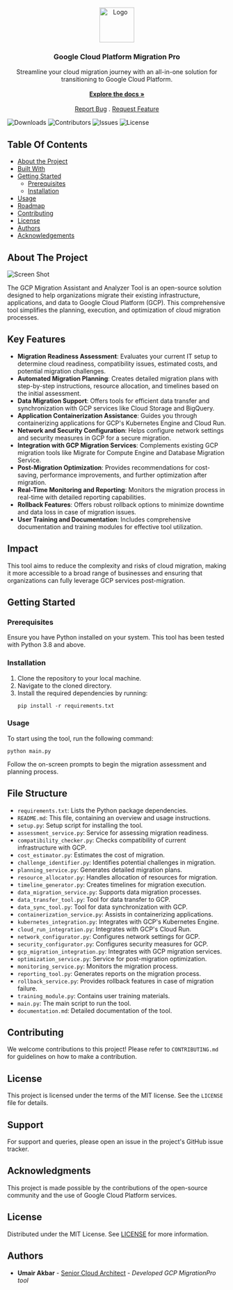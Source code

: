 <br/>
<p align="center">
  <a href="https://github.com/uakbr/GCP-MigrationPro">
    <img src="https://i.imgur.com/fJ7f7qY.png" alt="Logo" width="80" height="80">
  </a>

  <h3 align="center">Google Cloud Platform Migration Pro</h3>

  <p align="center">
    Streamline your cloud migration journey with an all-in-one solution for transitioning to Google Cloud Platform.
    <br/>
    <br/>
    <a href="https://github.com/uakbr/GCP-MigrationPro"><strong>Explore the docs »</strong></a>
    <br/>
    <br/>
    <a href="https://github.com/uakbr/GCP-MigrationPro/issues">Report Bug</a>
    .
    <a href="https://github.com/uakbr/GCP-MigrationPro/issues">Request Feature</a>
  </p>
</p>

![Downloads](https://img.shields.io/github/downloads/uakbr/GCP-MigrationPro/total) ![Contributors](https://img.shields.io/github/contributors/uakbr/GCP-MigrationPro?color=dark-green) ![Issues](https://img.shields.io/github/issues/uakbr/GCP-MigrationPro) ![License](https://img.shields.io/github/license/uakbr/GCP-MigrationPro) 

## Table Of Contents

* [About the Project](#about-the-project)
* [Built With](#built-with)
* [Getting Started](#getting-started)
  * [Prerequisites](#prerequisites)
  * [Installation](#installation)
* [Usage](#usage)
* [Roadmap](#roadmap)
* [Contributing](#contributing)
* [License](#license)
* [Authors](#authors)
* [Acknowledgements](#acknowledgements)

## About The Project

![Screen Shot](https://storage.googleapis.com/gweb-cloudblog-publish/images/move_data.max-1100x1100.png)

The GCP Migration Assistant and Analyzer Tool is an open-source solution designed to help organizations migrate their existing infrastructure, applications, and data to Google Cloud Platform (GCP). This comprehensive tool simplifies the planning, execution, and optimization of cloud migration processes.

## Key Features

- **Migration Readiness Assessment**: Evaluates your current IT setup to determine cloud readiness, compatibility issues, estimated costs, and potential migration challenges.
- **Automated Migration Planning**: Creates detailed migration plans with step-by-step instructions, resource allocation, and timelines based on the initial assessment.
- **Data Migration Support**: Offers tools for efficient data transfer and synchronization with GCP services like Cloud Storage and BigQuery.
- **Application Containerization Assistance**: Guides you through containerizing applications for GCP's Kubernetes Engine and Cloud Run.
- **Network and Security Configuration**: Helps configure network settings and security measures in GCP for a secure migration.
- **Integration with GCP Migration Services**: Complements existing GCP migration tools like Migrate for Compute Engine and Database Migration Service.
- **Post-Migration Optimization**: Provides recommendations for cost-saving, performance improvements, and further optimization after migration.
- **Real-Time Monitoring and Reporting**: Monitors the migration process in real-time with detailed reporting capabilities.
- **Rollback Features**: Offers robust rollback options to minimize downtime and data loss in case of migration issues.
- **User Training and Documentation**: Includes comprehensive documentation and training modules for effective tool utilization.

## Impact
This tool aims to reduce the complexity and risks of cloud migration, making it more accessible to a broad range of businesses and ensuring that organizations can fully leverage GCP services post-migration.

## Getting Started

### Prerequisites
Ensure you have Python installed on your system. This tool has been tested with Python 3.8 and above.

### Installation
1. Clone the repository to your local machine.
2. Navigate to the cloned directory.
3. Install the required dependencies by running:
   ```
   pip install -r requirements.txt
   ```

### Usage
To start using the tool, run the following command:
```
python main.py
```
Follow the on-screen prompts to begin the migration assessment and planning process.

## File Structure
- `requirements.txt`: Lists the Python package dependencies.
- `README.md`: This file, containing an overview and usage instructions.
- `setup.py`: Setup script for installing the tool.
- `assessment_service.py`: Service for assessing migration readiness.
- `compatibility_checker.py`: Checks compatibility of current infrastructure with GCP.
- `cost_estimator.py`: Estimates the cost of migration.
- `challenge_identifier.py`: Identifies potential challenges in migration.
- `planning_service.py`: Generates detailed migration plans.
- `resource_allocator.py`: Handles allocation of resources for migration.
- `timeline_generator.py`: Creates timelines for migration execution.
- `data_migration_service.py`: Supports data migration processes.
- `data_transfer_tool.py`: Tool for data transfer to GCP.
- `data_sync_tool.py`: Tool for data synchronization with GCP.
- `containerization_service.py`: Assists in containerizing applications.
- `kubernetes_integration.py`: Integrates with GCP's Kubernetes Engine.
- `cloud_run_integration.py`: Integrates with GCP's Cloud Run.
- `network_configurator.py`: Configures network settings for GCP.
- `security_configurator.py`: Configures security measures for GCP.
- `gcp_migration_integration.py`: Integrates with GCP migration services.
- `optimization_service.py`: Service for post-migration optimization.
- `monitoring_service.py`: Monitors the migration process.
- `reporting_tool.py`: Generates reports on the migration process.
- `rollback_service.py`: Provides rollback features in case of migration failure.
- `training_module.py`: Contains user training materials.
- `main.py`: The main script to run the tool.
- `documentation.md`: Detailed documentation of the tool.

## Contributing
We welcome contributions to this project! Please refer to `CONTRIBUTING.md` for guidelines on how to make a contribution.

## License
This project is licensed under the terms of the MIT license. See the `LICENSE` file for details.

## Support
For support and queries, please open an issue in the project's GitHub issue tracker.

## Acknowledgments
This project is made possible by the contributions of the open-source community and the use of Google Cloud Platform services.

## License

Distributed under the MIT License. See [LICENSE](https://github.com/uakbr/GCP-MigrationPro/blob/main/LICENSE.md) for more information.

## Authors

* **Umair Akbar** - [Senior Cloud Architect](https://github.com/uakbr/) - *Developed GCP MigrationPro tool*
